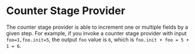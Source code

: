 # Counter Stage Provider

The counter stage provider is able to increment one or multiple fields by a given step. For example, if you invoke a counter stage provider with input `foo=1,foo.init=5`, the output `foo` value is `6`, which is `foo.init + foo = 5 + 1 = 6`.


